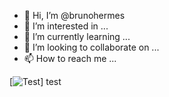 - 👋 Hi, I’m @brunohermes
- 👀 I’m interested in ...
- 🌱 I’m currently learning ...
- 💞️ I’m looking to collaborate on ...
- 📫 How to reach me ...


[![Test](https://img.shields.io/badge/Android-3DDC84?style=for-the-badge&logo=android&logoColor=white
)]
test


<!---
brunohermes/brunohermes is a ✨ special ✨ repository because its `README.md` (this file) appears on your GitHub profile.
You can click the Preview link to take a look at your changes.
--->
